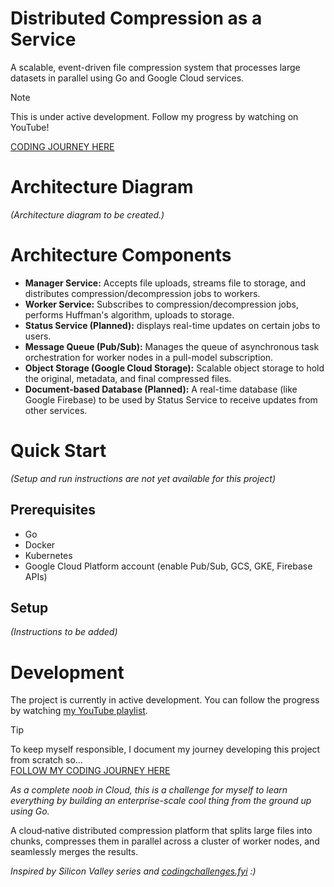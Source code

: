 # Distributed Compression as a Service

A scalable, event-driven file compression system that processes large datasets in parallel using Go and Google Cloud services.

> [!NOTE]
> This is under active development. Follow my progress by watching on YouTube!
> 
> [CODING JOURNEY HERE](https://www.youtube.com/playlist?list=PLSg4pGV1EkBo1JCfXl4zZoHkbFe4zk_EL)

# Architecture Diagram

_(Architecture diagram to be created.)_

# Architecture Components
- **Manager Service:** Accepts file uploads, streams file to storage, and distributes compression/decompression jobs to workers.
- **Worker Service:** Subscribes to compression/decompression jobs, performs Huffman's algorithm, uploads to storage.
- **Status Service (Planned):** displays real-time updates on certain jobs to users.
- **Message Queue (Pub/Sub):** Manages the queue of asynchronous task orchestration for worker nodes in a pull-model subscription.
- **Object Storage (Google Cloud Storage):** Scalable object storage to hold the original, metadata, and final compressed files.
- **Document-based Database (Planned):** A real-time database (like Google Firebase) to be used by Status Service to receive updates from other services.

# Quick Start
_(Setup and run instructions are not yet available for this project)_

## Prerequisites
- Go
- Docker
- Kubernetes
- Google Cloud Platform account (enable Pub/Sub, GCS, GKE, Firebase APIs)

## Setup
_(Instructions to be added)_

# Development
The project is currently in active development. You can follow the progress by watching [my YouTube playlist](https://www.youtube.com/playlist?list=PLSg4pGV1EkBo1JCfXl4zZoHkbFe4zk_EL).

> [!TIP]
> To keep myself responsible, I document my journey developing this project from scratch so...  
> [FOLLOW MY CODING JOURNEY HERE](https://www.youtube.com/playlist?list=PLSg4pGV1EkBo1JCfXl4zZoHkbFe4zk_EL)
 
_As a complete noob in Cloud, this is a challenge for myself to learn everything by building an enterprise-scale cool thing from the ground up using Go._

A cloud‑native distributed compression platform that splits large files into chunks, compresses them in parallel across a cluster of worker nodes, and seamlessly merges the results. 

_Inspired by Silicon Valley series and [codingchallenges.fyi](https://codingchallenges.fyi/challenges/challenge-huffman) :)_
